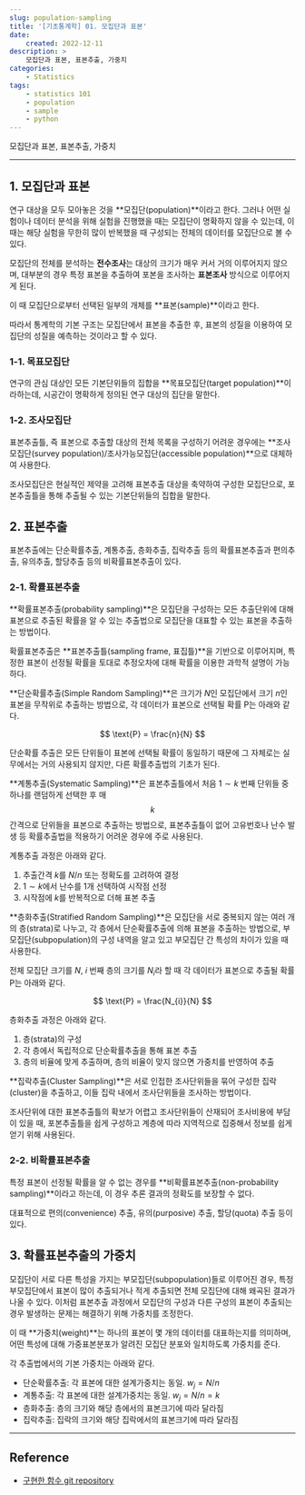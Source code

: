```yaml
---
slug: population-sampling
title: '[기초통계학] 01. 모집단과 표본'
date:
    created: 2022-12-11
description: >
    모집단과 표본, 표본추출, 가중치
categories:
    - Statistics
tags:
    - statistics 101
    - population
    - sample
    - python
---
```


모집단과 표본, 표본추출, 가중치

<!-- more -->

---

## 1. 모집단과 표본

연구 대상을 모두 모아놓은 것을 **모집단(population)**이라고 한다. 그러나 어떤 실험이나 데이터 분석을 위해 실험을 진행했을 때는 모집단이 명확하지 않을 수 있는데, 이 때는 해당 실험을 무한히 많이 반복했을 때 구성되는 전체의 데이터를 모집단으로 볼 수 있다.  

모집단의 전체를 분석하는 **전수조사**는 대상의 크기가 매우 커서 거의 이루어지지 않으며, 대부분의 경우 특정 표본을 추출하여 포본을 조사하는 **표본조사** 방식으로 이루어지게 된다.  

이 때 모집단으로부터 선택된 일부의 개체를 **표본(sample)**이라고 한다.  

따라서 통계학의 기본 구조는 모집단에서 표본을 추출한 후, 표본의 성질을 이용하여 모집단의 성질을 예측하는 것이라고 할 수 있다.  

### 1-1. 목표모집단

연구의 관심 대상인 모든 기본단위들의 집합을 **목표모집단(target population)**이라하는데, 시공간이 명확하게 정의된 연구 대상의 집단을 말한다.  

### 1-2. 조사모집단

표본추출틀, 즉 표본으로 추출할 대상의 전체 목록을 구성하기 어려운 경우에는 **조사모집단(survey population)/조사가능모집단(accessible population)**으로 대체하여 사용한다.  

조사모집단은 현실적인 제약을 고려해 표본추출 대상을 축약하여 구성한 모집단으로, 포본추출틀을 통해 추출될 수 있는 기본단위들의 집합을 말한다.  

## 2. 표본추출

표본추출에는 단순확률추출, 계통추출, 층화추출, 집락추출 등의 확률표본추출과 편의추출, 유의추출, 할당추출 등의 비확률표본추출이 있다.  

### 2-1. 확률표본추출

**확률표본추출(probability sampling)**은 모집단을 구성하는 모든 추출단위에 대해 표본으로 추출된 확률을 알 수 있는 추출법으로 모집단을 대표할 수 있는 표본을 추출하는 방법이다.  

확률표본추출은 **표본추출틀(sampling frame, 표집틀)**을 기반으로 이루어지며, 특정한 표본이 선정될 확률을 토대로 추정오차에 대해 확률을 이용한 과학적 설명이 가능하다.  

**단순확률추출(Simple Random Sampling)**은 크기가 $N$인 모집단에서 크기 $n$인 표본을 무작위로 추출하는 방법으로, 각 데이터가 표본으로 선택될 확률 $\text{P}$는 아래와 같다.  

$$
\text{P} = \frac{n}{N}
$$

단순확률 추출은 모든 단위들이 표본에 선택될 확률이 동일하기 때문에 그 자체로는 실무에서는 거의 사용되지 않지만, 다른 확률추출법의 기초가 된다.  

**계통추출(Systematic Sampling)**은 표본추출틀에서 처음 $1 \sim k$ 번째 단위들 중 하나를 랜덤하게 선택한 후 매 $$k$$ 간격으로 단위들을 표본으로 추출하는 방법으로, 표본추출틀이 없어 고유번호나 난수 발생 등 확률추출법을 적용하기 어려운 경우에 주로 사용된다.  

계통추출 과정은 아래와 같다.  

1. 추출간격 $k$를 $N/n$ 또는 정확도를 고려하여 결정
1. $1 \sim k$에서 난수를 1개 선택하여 시작점 선정
1. 시작점에 $k$를 반복적으로 더해 표본 추출

**층화추출(Stratified Random Sampling)**은 모집단을 서로 중복되지 않는 여러 개의 층(strata)로 나누고, 각 층에서 단순확률추출에 의해 표본을 추출하는 방법으로, 부모집단(subpopulation)의 구성 내역을 알고 있고 부모집단 간 특성의 차이가 있을 때 사용한다.  

전체 모집단 크기를 $N$, $i$ 번째 층의 크기를 $N_{i}$라 할 때 각 데이터가 표본으로 추출될 확률 $\text{P}$는 아래와 같다.  

$$
\text{P} = \frac{N_{i}}{N}
$$

층화추출 과정은 아래와 같다.  

1. 층(strata)의 구성
1. 각 층에서 독립적으로 단순확률추출을 통해 표본 추출
1. 층의 비율에 맞게 추출하며, 층의 비율이 맞지 않으면 가중치를 반영하여 추출

**집락추출(Cluster Sampling)**은 서로 인접한 조사단위들을 묶어 구성한 집락(cluster)을 추출하고, 이들 집락 내에서 조사단위들을 조사하는 방법이다.  

조사단위에 대한 표본추출틀의 확보가 어렵고 조사단위들이 산재되어 조사비용에 부담이 있을 때, 포본추출틀을 쉽게 구성하고 계층에 따라 지역적으로 집중해서 정보를 쉽게 얻기 위해 사용된다.  

### 2-2. 비확률표본추출

특정 표본이 선정될 확률을 알 수 없는 경우를 **비확률표본추출(non-probability sampling)**이라고 하는데, 이 경우 추론 결과의 정확도를 보장할 수 없다.  

대표적으로 편의(convenience) 추출, 유의(purposive) 추출, 할당(quota) 추출 등이 있다.  

## 3. 확률표본추출의 가중치

모집단이 서로 다른 특성을 가지는 부모집단(subpopulation)들로 이루어진 경우, 특정 부모집단에서 표본이 많이 추출되거나 적게 추출되면 전체 모집단에 대해 왜곡된 결과가 나올 수 있다. 이처럼 표본추출 과정에서 모집단의 구성과 다른 구성의 표본이 추출되는 경우 발생하는 문제는 해결하기 위해 가중치를 조정한다.  

이 때 **가중치(weight)**는 하나의 표본이 몇 개의 데이터를 대표하는지를 의미하며, 어떤 특성에 대해 가중표본분포가 알려진 모집단 분포와 일치하도록 가중치를 준다.  

각 추출법에서의 기본 가중치는 아래와 같다.  

- 단순확률추출: 각 표본에 대한 설계가중치는 동일. $w_{j} = N / n$
- 계통추출: 각 표본에 대한 설계가중치는 동일. $w_{j} = N / n = k$
- 층화추출: 층의 크기와 해당 층에서의 표본크기에 따라 달라짐
- 집락추출: 집락의 크기와 해당 집락에서의 표본크기에 따라 달라짐

---
## Reference
- [구현한 함수 git repository](https://github.com/djccnt15/mathematics)